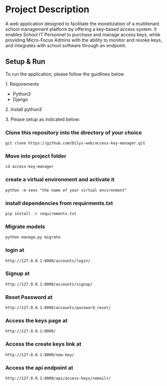 # Project Description
  A web application designed to facilitate the monetization of a multitenant school management platform by offering a key-based access system. It enables School IT Personnel to purchase and manage access keys, while providing Micro-Focus Admins with the ability to monitor and revoke keys, and integrates with school software through an endpoint.


<h2>Setup & Run</h2>
To run the application, please follow the guidlines below
<p>
1. Requirements
 <ul>
  <li>Python3</li>
  <li>Django</li>

</ul></p>
<p>2. Install python3</p>

<p>3. Please setup as indicated below:</p>

 
  ### Clone this repository into the directory of your choice
  ```
  git clone https://github.com/Dilys-web/access-key-manager.git
  ```
  
  ### Move into project folder
   ```
   cd access-key-manager
   ```
  ### create a virtual environment and activate it
  ```
  python -m venv "the name of your virtual environment"
  ```

  ### install dependencies from requirments.txt
  ```
  pip install -r requirements.txt
  ```
  
  ### Migrate models
  ```
  python manage.py migrate
  ```
 ### login at
  ```
  http://127.0.0.1:8000/accounts/login/
  ```
  ### Signup at
  ```
  http://127.0.0.1:8000/accounts/signup/
  ```
  ### Reset Password at
  ```
  http://127.0.0.1:8000/accounts/password_reset/
  ```

  ### Access the keys page at
  ```
  http://127.0.0.1:8000/
  ```
  ### Access the create keys link at 
  ```
  http://127.0.0.1:8000/new-key/
  ```
  ### Access the api endpoint at
  ```
  http://127.0.0.1:8000/api/access-keys/<email>/
  ```
